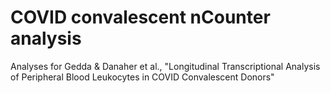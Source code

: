 # COVID convalescent nCounter analysis
 Analyses for Gedda & Danaher et al., "Longitudinal Transcriptional Analysis of Peripheral Blood Leukocytes in COVID Convalescent Donors"
